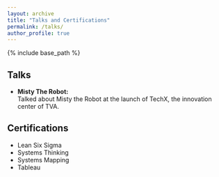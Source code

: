 ```yaml
---
layout: archive
title: "Talks and Certifications"
permalink: /talks/
author_profile: true
---
```


{% include base_path %}

Talks
------
* **Misty The Robot:** <br> Talked about Misty the Robot at the launch of TechX, the innovation center of TVA. 

Certifications
------
* Lean Six Sigma
* Systems Thinking
* Systems Mapping
* Tableau 